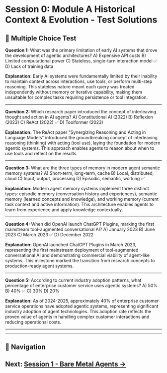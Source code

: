 # Session 0: Module A Historical Context & Evolution - Test Solutions

## 📝 Multiple Choice Test

**Question 1:** What was the primary limitation of early AI systems that drove the development of agentic architectures?
A) Expensive API costs
B) Limited computational power
C) Stateless, single-turn interaction model ✅
D) Lack of training data

**Explanation:** Early AI systems were fundamentally limited by their inability to maintain context across interactions, use tools, or perform multi-step reasoning. This stateless nature meant each query was treated independently without memory or iterative capability, making them unsuitable for complex tasks requiring persistence or tool integration.

---

**Question 2:** Which research paper introduced the concept of interleaving thought and action in AI agents?
A) Constitutional AI (2022)
B) Reflexion (2023)
C) ReAct (2022) ✅
D) Toolformer (2023)

**Explanation:** The ReAct paper "Synergizing Reasoning and Acting in Language Models" introduced the groundbreaking concept of interleaving reasoning (thinking) with acting (tool use), laying the foundation for modern agentic systems. This approach enables agents to reason about when to use tools and reflect on the results.

---

**Question 3:** What are the three types of memory in modern agent semantic memory systems?
A) Short-term, long-term, cache
B) Local, distributed, cloud
C) Input, output, processing
D) Episodic, semantic, working ✅

**Explanation:** Modern agent memory systems implement three distinct types: episodic memory (conversation history and experiences), semantic memory (learned concepts and knowledge), and working memory (current task context and active information). This architecture enables agents to learn from experience and apply knowledge contextually.

---

**Question 4:** When did OpenAI launch ChatGPT Plugins, marking the first mainstream tool-augmented conversational AI?
A) January 2023
B) June 2023
C) March 2023 ✅
D) December 2022

**Explanation:** OpenAI launched ChatGPT Plugins in March 2023, representing the first mainstream deployment of tool-augmented conversational AI and demonstrating commercial viability of agent-like systems. This milestone marked the transition from research concepts to production-ready agent systems.

---

**Question 5:** According to current industry adoption patterns, what percentage of enterprise customer service uses agentic systems?
A) 50%
B) 40% ✅
C) 30%
D) 20%

**Explanation:** As of 2024-2025, approximately 40% of enterprise customer service operations have adopted agentic systems, representing significant industry adoption of agent technologies. This adoption rate reflects the proven value of agents in handling complex customer interactions and reducing operational costs.

---
---

## 🧭 Navigation

**Next:** [Session 1 - Bare Metal Agents →](Session1_Bare_Metal_Agents.md)
---
